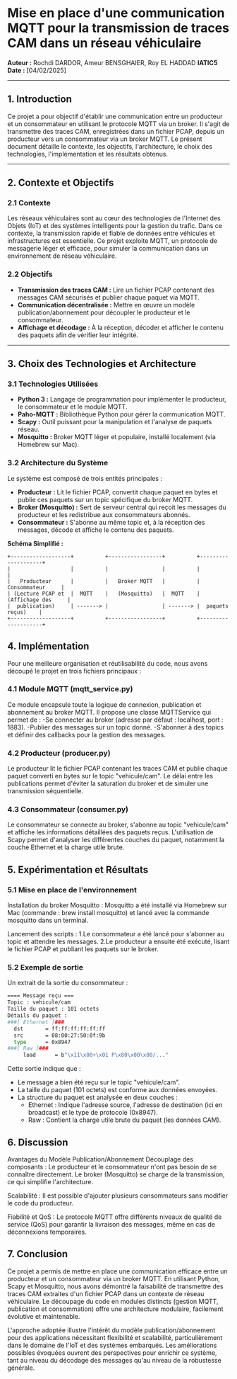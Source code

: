 # Mise en place d'une communication MQTT pour la transmission de traces CAM dans un réseau véhiculaire

**Auteur :** Rochdi DARDOR, Ameur BENSGHAIER, Roy EL HADDAD **IATIC5**  
**Date :** [04/02/2025]

---

## 1. Introduction

Ce projet a pour objectif d'établir une communication entre un producteur et un consommateur en utilisant le protocole MQTT via un broker. Il s'agit de transmettre des traces CAM, enregistrées dans un fichier PCAP, depuis un producteur vers un consommateur via un broker MQTT. Le présent document détaille le contexte, les objectifs, l'architecture, le choix des technologies, l'implémentation et les résultats obtenus.

---

## 2. Contexte et Objectifs

### 2.1 Contexte

Les réseaux véhiculaires sont au cœur des technologies de l'Internet des Objets (IoT) et des systèmes intelligents pour la gestion du trafic. Dans ce contexte, la transmission rapide et fiable de données entre véhicules et infrastructures est essentielle. Ce projet exploite MQTT, un protocole de messagerie léger et efficace, pour simuler la communication dans un environnement de réseau véhiculaire.

### 2.2 Objectifs

- **Transmission des traces CAM :** Lire un fichier PCAP contenant des messages CAM sécurisés et publier chaque paquet via MQTT.
- **Communication décentralisée :** Mettre en œuvre un modèle publication/abonnement pour découpler le producteur et le consommateur.
- **Affichage et décodage :** À la réception, décoder et afficher le contenu des paquets afin de vérifier leur intégrité.

---

## 3. Choix des Technologies et Architecture

### 3.1 Technologies Utilisées

- **Python 3 :** Langage de programmation pour implémenter le producteur, le consommateur et le module MQTT.
- **Paho-MQTT :** Bibliothèque Python pour gérer la communication MQTT.
- **Scapy :** Outil puissant pour la manipulation et l'analyse de paquets réseau.
- **Mosquitto :** Broker MQTT léger et populaire, installé localement (via Homebrew sur Mac).

### 3.2 Architecture du Système

Le système est composé de trois entités principales :

- **Producteur :** Lit le fichier PCAP, convertit chaque paquet en bytes et publie ces paquets sur un topic spécifique du broker MQTT.
- **Broker (Mosquitto) :** Sert de serveur central qui reçoit les messages du producteur et les redistribue aux consommateurs abonnés.
- **Consommateur :** S'abonne au même topic et, à la réception des messages, décode et affiche le contenu des paquets.

**Schéma Simplifié :**

```plaintext
+-------------------+          +-----------------+          +--------------------+
|                   |          |                 |          |                    |
|   Producteur      |          |   Broker MQTT   |          |   Consommateur     |
| (Lecture PCAP et  |  MQTT    |   (Mosquitto)   |  MQTT    | (Affichage des     |
|  publication)     | -------> |                 | -------> |  paquets reçus)    |
+-------------------+          +-----------------+          +--------------------+

```

## 4. Implémentation
Pour une meilleure organisation et réutilisabilité du code, nous avons découpé le projet en trois fichiers principaux :

### 4.1 Module MQTT (mqtt_service.py)
Ce module encapsule toute la logique de connexion, publication et abonnement au broker MQTT.
Il propose une classe MQTTService qui permet de :
  -Se connecter au broker (adresse par défaut : localhost, port : 1883).
  -Publier des messages sur un topic donné.
  -S'abonner à des topics et définir des callbacks pour la gestion des messages.

### 4.2 Producteur (producer.py)
Le producteur lit le fichier PCAP contenant les traces CAM et publie chaque paquet converti en bytes sur le topic "vehicule/cam".
Le délai entre les publications permet d'éviter la saturation du broker et de simuler une transmission séquentielle.

### 4.3 Consommateur (consumer.py)
Le consommateur se connecte au broker, s'abonne au topic "vehicule/cam" et affiche les informations détaillées des paquets reçus.
L'utilisation de Scapy permet d'analyser les différentes couches du paquet, notamment la couche Ethernet et la charge utile brute.

## 5. Expérimentation et Résultats
### 5.1 Mise en place de l'environnement
Installation du broker Mosquitto :
Mosquitto a été installé via Homebrew sur Mac (commande : brew install mosquitto) et lancé avec la commande mosquitto dans un terminal.

Lancement des scripts :
1.Le consommateur a été lancé pour s'abonner au topic et attendre les messages.
2.Le producteur a ensuite été exécuté, lisant le fichier PCAP et publiant les paquets sur le broker.

### 5.2 Exemple de sortie
Un extrait de la sortie du consommateur :

```bash
==== Message reçu ===
Topic : vehicule/cam
Taille du paquet : 101 octets
Détails du paquet :
###[ Ethernet ]###
  dst       = ff:ff:ff:ff:ff:ff
  src       = 08:00:27:50:0f:9b
  type      = 0x8947
###[ Raw ]###
     load      = b"\x11\x00+\x01 P\x80\x00\x00/..."
```

Cette sortie indique que :

- Le message a bien été reçu sur le topic "vehicule/cam".
- La taille du paquet (101 octets) est conforme aux données envoyées.
- La structure du paquet est analysée en deux couches :
  - Ethernet : Indique l'adresse source, l'adresse de destination (ici en broadcast) et le type de protocole (0x8947).
  - Raw : Contient la charge utile brute du paquet (les données CAM).


## 6. Discussion
 Avantages du Modèle Publication/Abonnement
Découplage des composants :
Le producteur et le consommateur n'ont pas besoin de se connaître directement. Le broker (Mosquitto) se charge de la transmission, ce qui simplifie l'architecture.

Scalabilité :
Il est possible d'ajouter plusieurs consommateurs sans modifier le code du producteur.

Fiabilité et QoS :
Le protocole MQTT offre différents niveaux de qualité de service (QoS) pour garantir la livraison des messages, même en cas de déconnexions temporaires.

## 7. Conclusion
Ce projet a permis de mettre en place une communication efficace entre un producteur et un consommateur via un broker MQTT. En utilisant Python, Scapy et Mosquitto, nous avons démontré la faisabilité de transmettre des traces CAM extraites d'un fichier PCAP dans un contexte de réseau véhiculaire. Le découpage du code en modules distincts (gestion MQTT, publication et consommation) offre une architecture modulaire, facilement évolutive et maintenable.

L'approche adoptée illustre l'intérêt du modèle publication/abonnement pour des applications nécessitant flexibilité et scalabilité, particulièrement dans le domaine de l'IoT et des systèmes embarqués. Les améliorations possibles évoquées ouvrent des perspectives pour enrichir ce système, tant au niveau du décodage des messages qu'au niveau de la robustesse générale.
